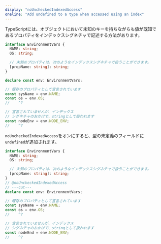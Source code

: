```yaml
---
display: "noUncheckedIndexedAccess"
oneline: "Add undefined to a type when accessed using an index"
---
```


TypeScriptには、オブジェクトにおいて未知のキーを持ちながらも値が既知であるプロパティをインデックスシグネチャで記述する方法があります。

```ts twoslash
interface EnvironmentVars {
  NAME: string;
  OS: string;

  // 未知のプロパティは、次のようなインデックスシグネチャで扱うことができます。
  [propName: string]: string;
}

declare const env: EnvironmentVars;

// 既存のプロパティとして宣言されています
const sysName = env.NAME;
const os = env.OS;
//    ^?

// 宣言されていませんが、インデックス
// シグネチャのおかげで、stringとして扱われます
const nodeEnv = env.NODE_ENV;
//    ^?
```

`noUncheckedIndexedAccess`をオンにすると、型の未定義のフィールドに`undefined`が追加されます。

```ts twoslash
interface EnvironmentVars {
  NAME: string;
  OS: string;

  // 未知のプロパティは、次のようなインデックスシグネチャで扱うことができます。
  [propName: string]: string;
}
// @noUncheckedIndexedAccess
// ---cut---
declare const env: EnvironmentVars;

// 既存のプロパティとして宣言されています
const sysName = env.NAME;
const os = env.OS;
//    ^?

// 宣言されていませんが、インデックス
// シグネチャのおかげで、stringとして扱われます
const nodeEnd = env.NODE_ENV;
//    ^?
```
